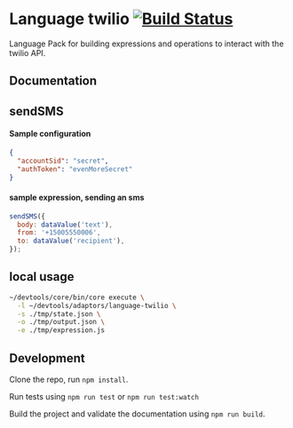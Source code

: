 # Language twilio [![Build Status](https://travis-ci.org/OpenFn/language-twilio.svg?branch=master)](https://travis-ci.org/OpenFn/language-twilio)

Language Pack for building expressions and operations to interact with the
twilio API.

## Documentation

## sendSMS

#### Sample configuration

```json
{
  "accountSid": "secret",
  "authToken": "evenMoreSecret"
}
```

#### sample expression, sending an sms

```js
sendSMS({
  body: dataValue('text'),
  from: '+15005550006',
  to: dataValue('recipient'),
});
```

## local usage

```sh
~/devtools/core/bin/core execute \
  -l ~/devtools/adaptors/language-twilio \
  -s ./tmp/state.json \
  -o ./tmp/output.json \
  -e ./tmp/expression.js
```

## Development

Clone the repo, run `npm install`.

Run tests using `npm run test` or `npm run test:watch`

Build the project and validate the documentation using `npm run build`.
